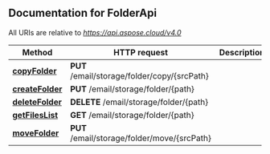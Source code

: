 ## Documentation for FolderApi

All URIs are relative to *https://api.aspose.cloud/v4.0*

Method | HTTP request | Description
------ | ------------ | -----------
[**copyFolder**](FolderApi.md#copyFolder) | **PUT** /email/storage/folder/copy/{srcPath} | 
[**createFolder**](FolderApi.md#createFolder) | **PUT** /email/storage/folder/{path} | 
[**deleteFolder**](FolderApi.md#deleteFolder) | **DELETE** /email/storage/folder/{path} | 
[**getFilesList**](FolderApi.md#getFilesList) | **GET** /email/storage/folder/{path} | 
[**moveFolder**](FolderApi.md#moveFolder) | **PUT** /email/storage/folder/move/{srcPath} | 
